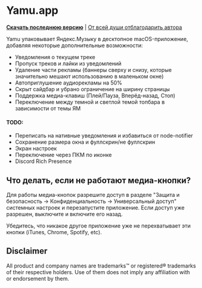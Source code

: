 Yamu.app
================

**[Скачать последнюю версию](https://github.com/4ndv/yamu/releases)** | [От всей души отблагодарить автора](https://4ndv.github.io/buymeacoffee)

Yamu упаковывает Яндекс.Музыку в десктопное macOS-приложение, добавляя некоторые дополнительные возможности:

* Уведомления о текущем треке
* Пропуск треков и лайки из уведомлений
* Удаление части рекламы (баннеры сверху и снизу, которые значительно мешают использованию в маленьком окне)
* Автоприглушение аудиорекламы на 50%
* Скрыт сайдбар и убрано ограничение на ширину страницы
* Поддержка медиа-клавиш (Плей/Пауза, Вперёд-назад, Стоп)
* Переключение между темной и светлой темой топбара в зависимости от темы ЯМ

#### TODO:

* Переписать на нативные уведомления и избавиться от node-notifier
* Сохранение размера окна и фуллскрин/не фуллскрин
* Экран настроек
* Переключение через ПКМ по иконке
* Discord Rich Presence

## Что делать, если не работают медиа-кнопки?

Для работы медиа-кнопок разрешите доступ в разделе "Защита и безопасность -> Конфиденциальность -> Универсальный доступ" системных настроек и перезапустите приложение. Если доступ уже разрешен, выключите и включите его назад.

Убедитесь, что никакое другое приложение уже не перехватывает эти кнопки (iTunes, Chrome, Spotify, etc).

## Disclaimer

All product and company names are trademarks™ or registered® trademarks of their respective holders. Use of them does not imply any affiliation with or endorsement by them.
